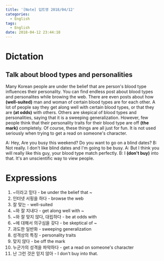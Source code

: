 ```yaml
---
title: '[Note] 입트영 2018/04/12'
categories:
  - English
tags:
  - English
date: 2018-04-12 23:44:18
---
```


# Dictation
## Talk about blood types and personalities

Many Korean people are under the belief that are person's blood type influences their personality. You can find endless post about blood types and personalites while browing the web. There are even posts about how **(well-suited)** man and woman of certain blood types are for each other. A lot of people say they get along well with certain blood types, or that they are **(at odds)** with others. Others are skepical of blood types and personalities, saying that it is a sweeping generalization. However, few people think that their personality traits for their blood type are off **(the mark)** completely. Of course, these things are all just for fun. It is not used seriously when trying to get a read on someone's character.

A: Hey, Are you busy this weekend? Do you want to go on a blind dates?
B: Not really. I don't like blind dates and I'm going to be busy.
A: But I think you will really like this guy, your blood type match perfectly.
B: I **(don't buy)** into that. It's an unscientific way to view people.

# Expressions
1. ~이라고 믿다 - be under the belief that ~
1. 인터넷 서핑을 하다 - browse the web
1. 잘 맞는 - well-suited
1. ~와 잘 지내다 - get along well with ~
1. ~와 잘 맞지 않다, 대립하다 - be at odds with
1. ~에 대해서 의구심을 갖다 - be skeptical of ~
1. 과도한 일반화 - sweeping generalization
1. 성격상의 특징 - personality traits
1. 맞지 않다 - be off the mark
1. 누군가의 성격을 파악하다 - get a read on someone's character
1. 난 그런 것은 믿지 않아 - I don't buy into that.